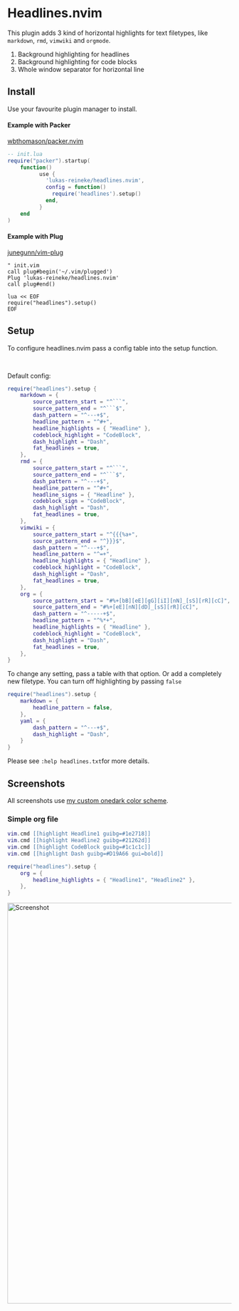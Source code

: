 # Headlines.nvim

This plugin adds 3 kind of horizontal highlights for text filetypes, like
`markdown`, `rmd`, `vimwiki` and `orgmode`.

1. Background highlighting for headlines
2. Background highlighting for code blocks
3. Whole window separator for horizontal line

## Install

Use your favourite plugin manager to install.

#### Example with Packer

[wbthomason/packer.nvim](https://github.com/wbthomason/packer.nvim)

```lua
-- init.lua
require("packer").startup(
    function()
          use {
            'lukas-reineke/headlines.nvim',
            config = function()
              require('headlines').setup()
            end,
          }
    end
)
```

#### Example with Plug

[junegunn/vim-plug](https://github.com/junegunn/vim-plug)

```vim
" init.vim
call plug#begin('~/.vim/plugged')
Plug 'lukas-reineke/headlines.nvim'
call plug#end()

lua << EOF
require("headlines").setup()
EOF
```

## Setup

To configure headlines.nvim pass a config table into the setup function.

<br>

Default config:

````lua
require("headlines").setup {
    markdown = {
        source_pattern_start = "^```",
        source_pattern_end = "^```$",
        dash_pattern = "^---+$",
        headline_pattern = "^#+",
        headline_highlights = { "Headline" },
        codeblock_highlight = "CodeBlock",
        dash_highlight = "Dash",
        fat_headlines = true,
    },
    rmd = {
        source_pattern_start = "^```",
        source_pattern_end = "^```$",
        dash_pattern = "^---+$",
        headline_pattern = "^#+",
        headline_signs = { "Headline" },
        codeblock_sign = "CodeBlock",
        dash_highlight = "Dash",
        fat_headlines = true,
    },
    vimwiki = {
        source_pattern_start = "^{{{%a+",
        source_pattern_end = "^}}}$",
        dash_pattern = "^---+$",
        headline_pattern = "^=+",
        headline_highlights = { "Headline" },
        codeblock_highlight = "CodeBlock",
        dash_highlight = "Dash",
        fat_headlines = true,
    },
    org = {
        source_pattern_start = "#%+[bB][eE][gG][iI][nN]_[sS][rR][cC]",
        source_pattern_end = "#%+[eE][nN][dD]_[sS][rR][cC]",
        dash_pattern = "^-----+$",
        headline_pattern = "^%*+",
        headline_highlights = { "Headline" },
        codeblock_highlight = "CodeBlock",
        dash_highlight = "Dash",
        fat_headlines = true,
    },
}
````

To change any setting, pass a table with that option. Or add a completely new filetype.
You can turn off highlighting by passing `false`

```lua
require("headlines").setup {
    markdown = {
        headline_pattern = false,
    },
    yaml = {
        dash_pattern = "^---+$",
        dash_highlight = "Dash",
    }
}
```

Please see `:help headlines.txt`for more details.

## Screenshots

All screenshots use [my custom onedark color scheme](https://github.com/lukas-reineke/onedark.nvim).

### Simple org file

```lua
vim.cmd [[highlight Headline1 guibg=#1e2718]]
vim.cmd [[highlight Headline2 guibg=#21262d]]
vim.cmd [[highlight CodeBlock guibg=#1c1c1c]]
vim.cmd [[highlight Dash guibg=#D19A66 gui=bold]]

require("headlines").setup {
    org = {
        headline_highlights = { "Headline1", "Headline2" },
    },
}
```

<img width="900" src="https://user-images.githubusercontent.com/12900252/152090098-f0fe7ad5-efea-42d9-b3d7-a4bfd6391189.png" alt="Screenshot" />
